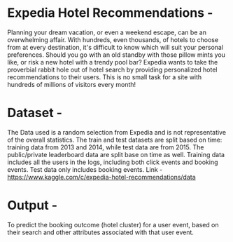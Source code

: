 # Expedia Hotel Recommendations -
Planning your dream vacation, or even a weekend escape, can be an overwhelming affair. With hundreds, even thousands, of hotels to choose from at every destination, it's difficult to know which will suit your personal preferences. Should you go with an old standby with those pillow mints you like, or risk a new hotel with a trendy pool bar? Expedia wants to take the proverbial rabbit hole out of hotel search by providing personalized hotel recommendations to their users. This is no small task for a site with hundreds of millions of visitors every month!

# Dataset - 
The Data used is a random selection from Expedia and is not representative of the overall statistics. The train and test datasets are split based on time: training data from 2013 and 2014, while test data are from 2015. The public/private leaderboard data are split base on time as well. Training data includes all the users in the logs, including both click events and booking events. Test data only includes booking events. 
Link - https://www.kaggle.com/c/expedia-hotel-recommendations/data

# Output - 
To predict the booking outcome (hotel cluster) for a user event, based on their search and other attributes associated with that user event.

